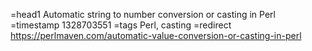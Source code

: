 =head1 Automatic string to number conversion or casting in Perl
=timestamp 1328703551
=tags Perl, casting
=redirect https://perlmaven.com/automatic-value-conversion-or-casting-in-perl
